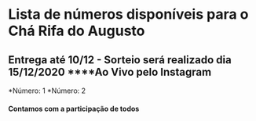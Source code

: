 # Lista de números disponíveis para o Chá Rifa do Augusto
## Entrega até 10/12 - Sorteio será realizado dia 15/12/2020  ****Ao Vivo pelo Instagram 
*Número: 1
*Número: 2
#### Contamos com a participação de todos
